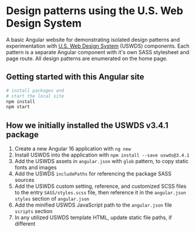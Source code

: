 # Design patterns using the U.S. Web Design System

A basic Angular website for demonstrating isolated design patterns and experimentation with [U.S. Web Design System](https://designsystem.digital.gov) (USWDS) components.  Each pattern is a separate Angular component with it's own SASS stylesheet and page route.  All design patterns are enumerated on the home page.

## Getting started with this Angular site

```bash
# install packages and 
# start the local site
npm install
npm start
```

## How we initially installed the USWDS v3.4.1 package

1. Create a new Angular 16 application with `ng new`
2. Install USWDS into the application with `npm install --save uswds@3.4.1`
3. Add the USWDS assets in `angular.json` with `glob` pattern, to copy static fonts and images
4. Add the USWDS `includePaths` for referencing the package SASS sources
5. Add the USWDS custom setting, reference, and customized SCSS files to the entry `SASS/styles.scss` file, then reference it in the `angular.json` `styles` section of `angular.json`
6. Add the minified USWDS JavaScript path to the `angular.json` file `scripts` section
7. In any utilized USWDS template HTML, update static file paths, if different
